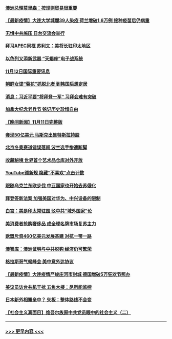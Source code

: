 #### [澳洲总理莫里森：按规则贸易很重要](../pages/prog202/a103267418.md?t=11130550) 
#### [【最新疫情】大连大学城爆39人染疫 荷兰增破1.6万例 接种疫苗后仍病重](../pages/prog202/a103267413.md?t=11130550) 
#### [无惧中共施压 日台交流会举行](../pages/prog202/a103267339.md?t=11130550) 
#### [拜习APEC同框  苏利文：美将长驻印太地区](../pages/prog202/a103267312.md?t=11130550) 
#### [以色列又添新武器 “天蝎座”电子战系统](../pages/prog202/a103267183.md?t=11130550) 
#### [11月12日国际重要讯息](../pages/prog202/a103267178.md?t=11130550) 
#### [朝鲜女谍“菊花”抓脱北者 到韩国后想定居](../pages/prog202/a103267116.md?t=11130550) 
#### [消息：习近平要“将拜登一军” 习拜会难有突破](../pages/prog202/a103267088.md?t=11130550) 
#### [加拿大纪念老兵节 铭记历史珍惜自由](../pages/prog202/a103266778.md?t=11130550) 
#### [【晚间新闻】11月11日完整版](../pages/prog202/a103266899.md?t=11130550) 
#### [套现50亿美元 马斯克出售特斯拉持股](../pages/prog202/a103266657.md?t=11130550) 
#### [北京冬奥赛道错误落闸 波兰选手惨遭断脚](../pages/prog202/a103266648.md?t=11130550) 
#### [收藏秘境 世界首个艺术品仓库对外开放](../pages/prog202/a103266685.md?t=11130550) 
#### [YouTube颁新规  隐藏“不喜欢”点击计数](../pages/prog202/a103266680.md?t=11130550) 
#### [跟随乌克兰东欧步伐 中亚国家也开始去苏俄化](../pages/prog202/a103266597.md?t=11130550) 
#### [拜登签新法案 加强美国对华为、中兴设备的限制](../pages/prog202/a103266577.md?t=11130550) 
#### [白宫：美是印太常驻国 驳中共“域外国家”论](../pages/prog202/a103266562.md?t=11130550) 
#### [美消费者抢购奢侈品 成全球名牌市场复苏主力](../pages/prog202/a103266458.md?t=11130550) 
#### [欧盟斥资460亿美元发展基建 对抗一带一路](../pages/prog202/a103266517.md?t=11130550) 
#### [澳智库：澳洲证明与中共脱钩 经济仍可繁荣](../pages/prog202/a103266334.md?t=11130550) 
#### [格拉斯哥气候峰会 美中意外达协议](../pages/prog202/a103266455.md?t=11130550) 
#### [【最新疫情】大连疫情严峻庄河市封城 德国增破5万狂欢节照办](../pages/prog202/a103266395.md?t=11130550) 
#### [美议员访台共机干扰  五角大楼：尽所能监控](../pages/prog202/a103266387.md?t=11130550) 
#### [日本新外相撇亲中？ 矢板：整体路线不会变](../pages/prog202/a103266388.md?t=11130550) 
#### [【社会主义真面目】维吾尔族原中共党员眼中的社会主义（二）](../pages/prog202/a103266356.md?t=11130550) 

----
#### [ >>> 更早内容 <<< ](../indexes/prog202-earlier.md)
